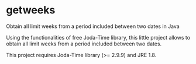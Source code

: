 # getweeks
Obtain all limit weeks from a period included between two dates in Java

Using the functionalities of free Joda-Time library, this little project allows to obtain all limit weeks from a period included between two dates.

This project requires Joda-Time library (>= 2.9.9) and JRE 1.8.

